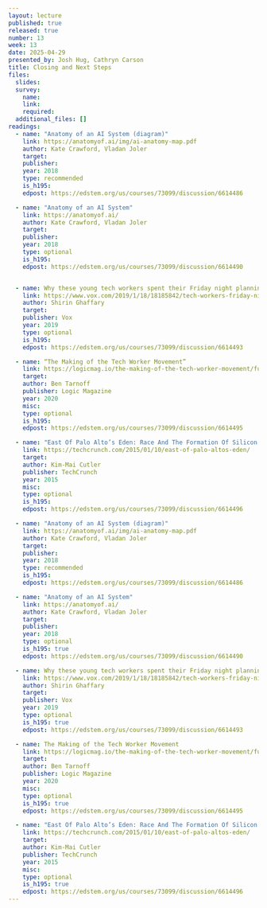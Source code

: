 ```yaml
---
layout: lecture
published: true
released: true
number: 13
week: 13
date: 2025-04-29
presented_by: Josh Hug, Cathryn Carson
title: Closing and Next Steps
files:
  slides: 
  survey:
    name: 
    link: 
    required: 
  additional_files: []
readings:
  - name: "Anatomy of an AI System (diagram)" 
    link: https://anatomyof.ai/img/ai-anatomy-map.pdf
    author: Kate Crawford, Vladan Joler
    target: 
    publisher:
    year: 2018   
    type: recommended
    is_h195: 
    edpost: https://edstem.org/us/courses/73099/discussion/6614486

  - name: "Anatomy of an AI System"
    link: https://anatomyof.ai/
    author: Kate Crawford, Vladan Joler
    target:
    publisher:  
    year: 2018   
    type: optional
    is_h195:
    edpost: https://edstem.org/us/courses/73099/discussion/6614490


  - name: Why these young tech workers spent their Friday night planning a rebellion against companies like Google, Amazon, and Facebook
    link: https://www.vox.com/2019/1/18/18185842/tech-workers-friday-night-google-amazon-facebook
    author: Shirin Ghaffary
    target:
    publisher: Vox  
    year: 2019 
    type: optional
    is_h195:
    edpost: https://edstem.org/us/courses/73099/discussion/6614493    

  - name: “The Making of the Tech Worker Movement”
    link: https://logicmag.io/the-making-of-the-tech-worker-movement/full-text/
    target:
    author: Ben Tarnoff
    publisher: Logic Magazine
    year: 2020
    misc: 
    type: optional
    is_h195: 
    edpost: https://edstem.org/us/courses/73099/discussion/6614495

  - name: "East Of Palo Alto’s Eden: Race And The Formation Of Silicon Valley"
    link: https://techcrunch.com/2015/01/10/east-of-palo-altos-eden/
    target: 
    author: Kim-Mai Cutler
    publisher: TechCrunch
    year: 2015
    misc: 
    type: optional
    is_h195: 
    edpost: https://edstem.org/us/courses/73099/discussion/6614496   

  - name: "Anatomy of an AI System (diagram)" 
    link: https://anatomyof.ai/img/ai-anatomy-map.pdf
    author: Kate Crawford, Vladan Joler
    target: 
    publisher:
    year: 2018   
    type: recommended
    is_h195: 
    edpost: https://edstem.org/us/courses/73099/discussion/6614486

  - name: "Anatomy of an AI System"
    link: https://anatomyof.ai/
    author: Kate Crawford, Vladan Joler
    target:
    publisher:  
    year: 2018   
    type: optional
    is_h195: true
    edpost: https://edstem.org/us/courses/73099/discussion/6614490

  - name: Why these young tech workers spent their Friday night planning a rebellion against companies like Google, Amazon, and Facebook
    link: https://www.vox.com/2019/1/18/18185842/tech-workers-friday-night-google-amazon-facebook
    author: Shirin Ghaffary
    target:
    publisher: Vox  
    year: 2019 
    type: optional
    is_h195: true
    edpost: https://edstem.org/us/courses/73099/discussion/6614493    

  - name: The Making of the Tech Worker Movement
    link: https://logicmag.io/the-making-of-the-tech-worker-movement/full-text/
    target:
    author: Ben Tarnoff
    publisher: Logic Magazine
    year: 2020
    misc: 
    type: optional
    is_h195: true
    edpost: https://edstem.org/us/courses/73099/discussion/6614495

  - name: "East Of Palo Alto’s Eden: Race And The Formation Of Silicon Valley"
    link: https://techcrunch.com/2015/01/10/east-of-palo-altos-eden/
    target: 
    author: Kim-Mai Cutler
    publisher: TechCrunch
    year: 2015
    misc: 
    type: optional
    is_h195: true
    edpost: https://edstem.org/us/courses/73099/discussion/6614496    
---
```

